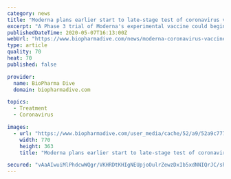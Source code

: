 ```yaml
---
category: news
title: "Moderna plans earlier start to late-stage test of coronavirus vaccine"
excerpt: "A Phase 3 trial of Moderna's experimental vaccine could begin in early summer, several months sooner than what was already an ambitious target for starting this fall."
publishedDateTime: 2020-05-07T16:13:00Z
webUrl: "https://www.biopharmadive.com/news/moderna-coronavirus-vaccine-phase-3-summer/577568/"
type: article
quality: 70
heat: 70
published: false

provider:
  name: BioPharma Dive
  domain: biopharmadive.com

topics:
  - Treatment
  - Coronavirus

images:
  - url: "https://www.biopharmadive.com/user_media/cache/52/a9/52a9c7774e113be00ee14a15f65d2e49.jpg"
    width: 770
    height: 363
    title: "Moderna plans earlier start to late-stage test of coronavirus vaccine"

secured: "vAaAIwuiMlPhdcwWQgr/VKHRDtKHIgNEUpjoOulrZewzDxIb5xdNNIQrJC/sh7yqpfSIRExm2OHUKF1b7KAsqQ4tmp/gOI8bH4Ar8TNpEKZijuBft3krrxYaBWlfeWR/F+5zoz54GlZCmfaz50BP7hbLSpUMHqY4xss/mlRSsnXQdWVSFp8KYfFAwL4d/aSaOuEMkf9W7f/M9V8lndyRIC10xABII7iKYySacBsN7To6WQYwAJW8Om+ys7KuUwQhU9a7PfNX092Hfr+0No1CGuwEGsXRE4c8LiGhDZRcLpFNGoCGWsXf3Lp9VgYSnU9K;vhHkJl86GpPNbcCRKXX9wA=="
---
```



